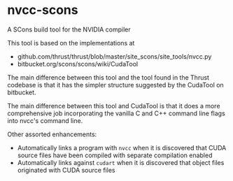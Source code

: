 # nvcc-scons
A SCons build tool for the NVIDIA compiler

This tool is based on the implementations at

 * github.com/thrust/thrust/blob/master/site_scons/site_tools/nvcc.py
 * bitbucket.org/scons/scons/wiki/CudaTool

The main difference between this tool and the tool found in the Thrust codebase
is that it has the simpler structure suggested by the CudaTool on bitbucket.

The main difference between this tool and CudaTool is that it does a more
comprehensive job incorporating the vanilla C and C++ command line flags into
nvcc's command line.

Other assorted enhancements:
* Automatically links a program with `nvcc` when it is discovered that CUDA source files have been compiled with separate compilation enabled
* Automatically links against `cudart` when it is discovered that object files originated with CUDA source files
